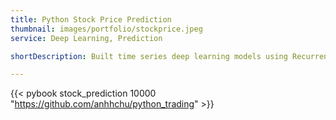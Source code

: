 ```yaml
---
title: Python Stock Price Prediction
thumbnail: images/portfolio/stockprice.jpeg
service: Deep Learning, Prediction

shortDescription: Built time series deep learning models using Recurrent Neural Network (RNN), Long Short-term Memory Network (LSTM) and Gated Recurrent Unit (GRU) for stock price prediction.

---
```


{{< pybook stock_prediction 10000 "https://github.com/anhhchu/python_trading" >}}
